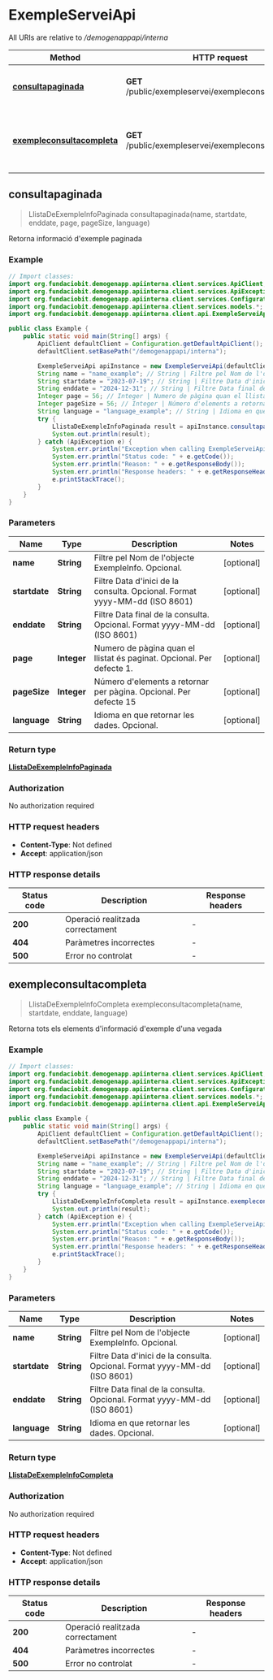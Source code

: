 # ExempleServeiApi

All URIs are relative to */demogenappapi/interna*

| Method | HTTP request | Description |
|------------- | ------------- | -------------|
| [**consultapaginada**](ExempleServeiApi.md#consultapaginada) | **GET** /public/exempleservei/exempleconsultapaginada | Retorna informació d&#39;exemple paginada |
| [**exempleconsultacompleta**](ExempleServeiApi.md#exempleconsultacompleta) | **GET** /public/exempleservei/exempleconsultacompleta | Retorna tots els elements d&#39;informació d&#39;exemple d&#39;una vegada |



## consultapaginada

> LlistaDeExempleInfoPaginada consultapaginada(name, startdate, enddate, page, pageSize, language)

Retorna informació d&#39;exemple paginada

### Example

```java
// Import classes:
import org.fundaciobit.demogenapp.apiinterna.client.services.ApiClient;
import org.fundaciobit.demogenapp.apiinterna.client.services.ApiException;
import org.fundaciobit.demogenapp.apiinterna.client.services.Configuration;
import org.fundaciobit.demogenapp.apiinterna.client.services.models.*;
import org.fundaciobit.demogenapp.apiinterna.client.api.ExempleServeiApi;

public class Example {
    public static void main(String[] args) {
        ApiClient defaultClient = Configuration.getDefaultApiClient();
        defaultClient.setBasePath("/demogenappapi/interna");

        ExempleServeiApi apiInstance = new ExempleServeiApi(defaultClient);
        String name = "name_example"; // String | Filtre pel Nom de l'objecte ExempleInfo. Opcional.
        String startdate = "2023-07-19"; // String | Filtre Data d'inici de la consulta. Opcional. Format yyyy-MM-dd (ISO 8601)
        String enddate = "2024-12-31"; // String | Filtre Data final de la consulta. Opcional. Format yyyy-MM-dd (ISO 8601)
        Integer page = 56; // Integer | Numero de pàgina quan el llistat és paginat. Opcional. Per defecte 1.
        Integer pageSize = 56; // Integer | Número d'elements a retornar per pàgina. Opcional. Per defecte 15
        String language = "language_example"; // String | Idioma en que retornar les dades. Opcional.
        try {
            LlistaDeExempleInfoPaginada result = apiInstance.consultapaginada(name, startdate, enddate, page, pageSize, language);
            System.out.println(result);
        } catch (ApiException e) {
            System.err.println("Exception when calling ExempleServeiApi#consultapaginada");
            System.err.println("Status code: " + e.getCode());
            System.err.println("Reason: " + e.getResponseBody());
            System.err.println("Response headers: " + e.getResponseHeaders());
            e.printStackTrace();
        }
    }
}
```

### Parameters


| Name | Type | Description  | Notes |
|------------- | ------------- | ------------- | -------------|
| **name** | **String**| Filtre pel Nom de l&#39;objecte ExempleInfo. Opcional. | [optional] |
| **startdate** | **String**| Filtre Data d&#39;inici de la consulta. Opcional. Format yyyy-MM-dd (ISO 8601) | [optional] |
| **enddate** | **String**| Filtre Data final de la consulta. Opcional. Format yyyy-MM-dd (ISO 8601) | [optional] |
| **page** | **Integer**| Numero de pàgina quan el llistat és paginat. Opcional. Per defecte 1. | [optional] |
| **pageSize** | **Integer**| Número d&#39;elements a retornar per pàgina. Opcional. Per defecte 15 | [optional] |
| **language** | **String**| Idioma en que retornar les dades. Opcional. | [optional] |

### Return type

[**LlistaDeExempleInfoPaginada**](LlistaDeExempleInfoPaginada.md)

### Authorization

No authorization required

### HTTP request headers

- **Content-Type**: Not defined
- **Accept**: application/json


### HTTP response details
| Status code | Description | Response headers |
|-------------|-------------|------------------|
| **200** | Operació realitzada correctament |  -  |
| **404** | Paràmetres incorrectes |  -  |
| **500** | Error no controlat |  -  |


## exempleconsultacompleta

> LlistaDeExempleInfoCompleta exempleconsultacompleta(name, startdate, enddate, language)

Retorna tots els elements d&#39;informació d&#39;exemple d&#39;una vegada

### Example

```java
// Import classes:
import org.fundaciobit.demogenapp.apiinterna.client.services.ApiClient;
import org.fundaciobit.demogenapp.apiinterna.client.services.ApiException;
import org.fundaciobit.demogenapp.apiinterna.client.services.Configuration;
import org.fundaciobit.demogenapp.apiinterna.client.services.models.*;
import org.fundaciobit.demogenapp.apiinterna.client.api.ExempleServeiApi;

public class Example {
    public static void main(String[] args) {
        ApiClient defaultClient = Configuration.getDefaultApiClient();
        defaultClient.setBasePath("/demogenappapi/interna");

        ExempleServeiApi apiInstance = new ExempleServeiApi(defaultClient);
        String name = "name_example"; // String | Filtre pel Nom de l'objecte ExempleInfo. Opcional.
        String startdate = "2023-07-19"; // String | Filtre Data d'inici de la consulta. Opcional. Format yyyy-MM-dd (ISO 8601)
        String enddate = "2024-12-31"; // String | Filtre Data final de la consulta. Opcional. Format  yyyy-MM-dd (ISO 8601)
        String language = "language_example"; // String | Idioma en que retornar les dades. Opcional.
        try {
            LlistaDeExempleInfoCompleta result = apiInstance.exempleconsultacompleta(name, startdate, enddate, language);
            System.out.println(result);
        } catch (ApiException e) {
            System.err.println("Exception when calling ExempleServeiApi#exempleconsultacompleta");
            System.err.println("Status code: " + e.getCode());
            System.err.println("Reason: " + e.getResponseBody());
            System.err.println("Response headers: " + e.getResponseHeaders());
            e.printStackTrace();
        }
    }
}
```

### Parameters


| Name | Type | Description  | Notes |
|------------- | ------------- | ------------- | -------------|
| **name** | **String**| Filtre pel Nom de l&#39;objecte ExempleInfo. Opcional. | [optional] |
| **startdate** | **String**| Filtre Data d&#39;inici de la consulta. Opcional. Format yyyy-MM-dd (ISO 8601) | [optional] |
| **enddate** | **String**| Filtre Data final de la consulta. Opcional. Format  yyyy-MM-dd (ISO 8601) | [optional] |
| **language** | **String**| Idioma en que retornar les dades. Opcional. | [optional] |

### Return type

[**LlistaDeExempleInfoCompleta**](LlistaDeExempleInfoCompleta.md)

### Authorization

No authorization required

### HTTP request headers

- **Content-Type**: Not defined
- **Accept**: application/json


### HTTP response details
| Status code | Description | Response headers |
|-------------|-------------|------------------|
| **200** | Operació realitzada correctament |  -  |
| **404** | Paràmetres incorrectes |  -  |
| **500** | Error no controlat |  -  |

